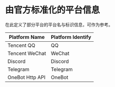 # 由官方标准化的平台信息

在此定义了部分平台的平台名与标识信息，可作为参考。

Platform Name   | Platform Identify
---             | ---
Tencent QQ      | QQ
Tencent WeChat  | WeChat
Discord         | Discord
Telegram        | Telegram
OneBot Http API | OneBot
